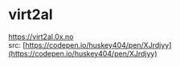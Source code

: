# virt2al
https://virt2al.0x.no<br>
src: [https://codepen.io/huskey404/pen/XJrdjyy](https://codepen.io/huskey404/pen/XJrdjyy)


